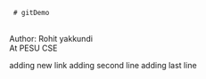      # gitDemo
<br>
Author: Rohit yakkundi
<br>
At PESU
CSE

adding new link 
adding second line
adding last line 
